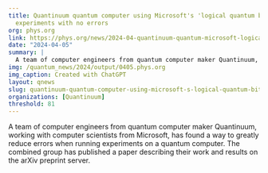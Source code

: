 ```yaml
---
title: Quantinuum quantum computer using Microsoft's 'logical quantum bits' runs 14,000
  experiments with no errors
org: phys.org
link: https://phys.org/news/2024-04-quantinuum-quantum-microsoft-logical-bits.html
date: "2024-04-05"
summary: |
  A team of computer engineers from quantum computer maker Quantinuum, working with computer scientists from Microsoft, has found a way to greatly reduce errors when running experiments on a quantum computer. The combined group has published a paper describing their work and results on the arXiv preprint server.
img: /quantum_news/2024/output/0405.phys.org
img_caption: Created with ChatGPT
layout: qnews
slug: quantinuum-quantum-computer-using-microsoft-s-logical-quantum-bits-runs-14-000-experiments-with-no-errors
organizations: [Quantinuum]
threshold: 81
---
```


A team of computer engineers from quantum computer maker Quantinuum, working with computer scientists from Microsoft, has found a way to greatly reduce errors when running experiments on a quantum computer. The combined group has published a paper describing their work and results on the arXiv preprint server.
